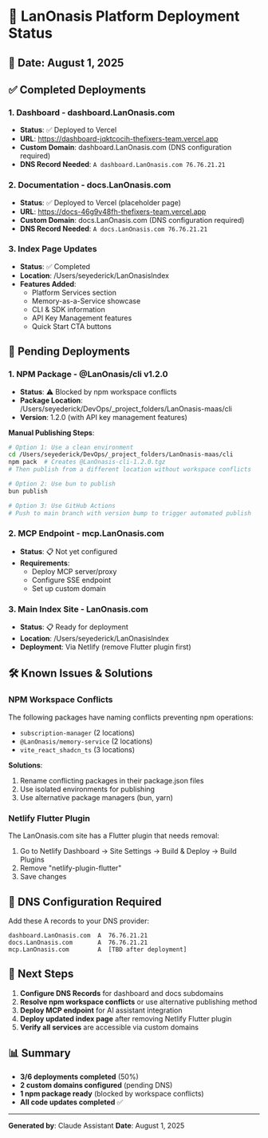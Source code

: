 # 🚀 LanOnasis Platform Deployment Status

## 📅 Date: August 1, 2025

## ✅ Completed Deployments

### 1. **Dashboard** - dashboard.LanOnasis.com
- **Status**: ✅ Deployed to Vercel
- **URL**: https://dashboard-jqktcocih-thefixers-team.vercel.app
- **Custom Domain**: dashboard.LanOnasis.com (DNS configuration required)
- **DNS Record Needed**: `A dashboard.LanOnasis.com 76.76.21.21`

### 2. **Documentation** - docs.LanOnasis.com
- **Status**: ✅ Deployed to Vercel (placeholder page)
- **URL**: https://docs-46g9v48fh-thefixers-team.vercel.app
- **Custom Domain**: docs.LanOnasis.com (DNS configuration required)
- **DNS Record Needed**: `A docs.LanOnasis.com 76.76.21.21`

### 3. **Index Page Updates**
- **Status**: ✅ Completed
- **Location**: /Users/seyederick/LanOnasisIndex
- **Features Added**:
  - Platform Services section
  - Memory-as-a-Service showcase
  - CLI & SDK information
  - API Key Management features
  - Quick Start CTA buttons

## 🔄 Pending Deployments

### 1. **NPM Package - @LanOnasis/cli v1.2.0**
- **Status**: ⚠️ Blocked by npm workspace conflicts
- **Package Location**: /Users/seyederick/DevOps/_project_folders/LanOnasis-maas/cli
- **Version**: 1.2.0 (with API key management features)

**Manual Publishing Steps**:
```bash
# Option 1: Use a clean environment
cd /Users/seyederick/DevOps/_project_folders/LanOnasis-maas/cli
npm pack  # Creates @LanOnasis-cli-1.2.0.tgz
# Then publish from a different location without workspace conflicts

# Option 2: Use bun to publish
bun publish

# Option 3: Use GitHub Actions
# Push to main branch with version bump to trigger automated publish
```

### 2. **MCP Endpoint - mcp.LanOnasis.com**
- **Status**: 📋 Not yet configured
- **Requirements**:
  - Deploy MCP server/proxy
  - Configure SSE endpoint
  - Set up custom domain

### 3. **Main Index Site - LanOnasis.com**
- **Status**: 📋 Ready for deployment
- **Location**: /Users/seyederick/LanOnasisIndex
- **Deployment**: Via Netlify (remove Flutter plugin first)

## 🛠️ Known Issues & Solutions

### NPM Workspace Conflicts
The following packages have naming conflicts preventing npm operations:
- `subscription-manager` (2 locations)
- `@LanOnasis/memory-service` (2 locations)
- `vite_react_shadcn_ts` (3 locations)

**Solutions**:
1. Rename conflicting packages in their package.json files
2. Use isolated environments for publishing
3. Use alternative package managers (bun, yarn)

### Netlify Flutter Plugin
The LanOnasis.com site has a Flutter plugin that needs removal:
1. Go to Netlify Dashboard → Site Settings → Build & Deploy → Build Plugins
2. Remove "netlify-plugin-flutter"
3. Save changes

## 📝 DNS Configuration Required

Add these A records to your DNS provider:
```
dashboard.LanOnasis.com  A  76.76.21.21
docs.LanOnasis.com       A  76.76.21.21
mcp.LanOnasis.com        A  [TBD after deployment]
```

## 🎯 Next Steps

1. **Configure DNS Records** for dashboard and docs subdomains
2. **Resolve npm workspace conflicts** or use alternative publishing method
3. **Deploy MCP endpoint** for AI assistant integration
4. **Deploy updated index page** after removing Netlify Flutter plugin
5. **Verify all services** are accessible via custom domains

## 📊 Summary

- **3/6 deployments completed** (50%)
- **2 custom domains configured** (pending DNS)
- **1 npm package ready** (blocked by workspace conflicts)
- **All code updates completed** ✅

---

**Generated by**: Claude Assistant
**Date**: August 1, 2025